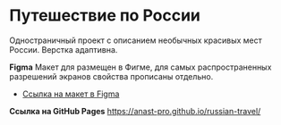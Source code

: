 # Путешествие по России

Одностраничный проект с описанием необычных красивых мест России. Верстка адаптивна.

**Figma**
Макет для размещен в Фигме, для самых распространенных разрешений экранов свойства прописаны отдельно.
* [Ссылка на макет в Figma](https://www.figma.com/file/OyRWEjU6wBwRe1hapzQoLx/Sprint-3%3A-Russia-%2F-desktop-%2B-mobile?node-id=28503%3A0)

**Ссылка на GitHub Pages**
https://anast-pro.github.io/russian-travel/
